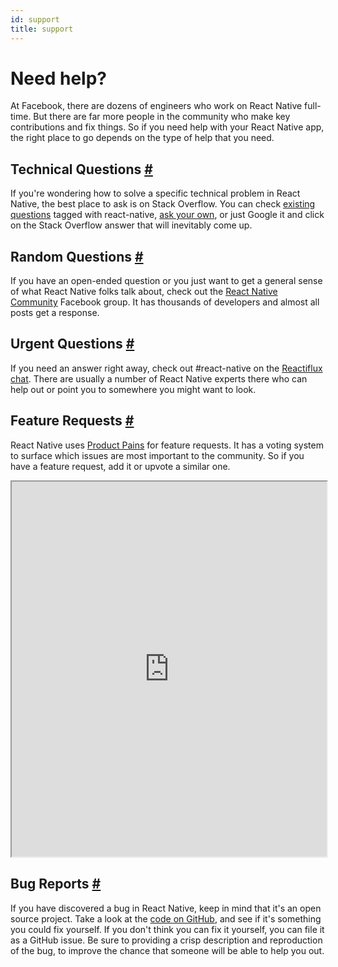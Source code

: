 ```yaml
---
id: support
title: support
---
```

<h1>Need help?</h1><div class="subHeader"></div><p>At Facebook, there are dozens of engineers who work on React Native full-time. But there are far more people in the community who make key contributions and fix things. So if you need help with your React Native app, the right place to go depends on the type of help that you need.</p><h2><a class="anchor" name="technical-questions"></a>Technical Questions <a class="hash-link" href="support.html#technical-questions">#</a></h2><p>If you're wondering how to solve a specific technical problem in React Native, the best place to ask is on Stack Overflow. You can check <a href="http://stackoverflow.com/questions/tagged/react-native">existing questions</a> tagged with react-native, <a href="http://stackoverflow.com/questions/ask">ask your own</a>, or just Google it and click on the Stack Overflow answer that will inevitably come up.</p><h2><a class="anchor" name="random-questions"></a>Random Questions <a class="hash-link" href="support.html#random-questions">#</a></h2><p>If you have an open-ended question or you just want to get a general sense of what React Native folks talk about, check out the <a href="https://www.facebook.com/groups/react.native.community">React Native Community</a> Facebook group. It has thousands of developers and almost all posts get a response.</p><h2><a class="anchor" name="urgent-questions"></a>Urgent Questions <a class="hash-link" href="support.html#urgent-questions">#</a></h2><p>If you need an answer right away, check out #react-native on the <a href="https://discord.gg/0ZcbPKXt5bZjGY5n">Reactiflux chat</a>. There are usually a number of React Native experts there who can help out or point you to somewhere you might want to look.</p><h2><a class="anchor" name="feature-requests"></a>Feature Requests <a class="hash-link" href="support.html#feature-requests">#</a></h2><p>React Native uses <a href="https://productpains.com/product/react-native/">Product Pains</a> for feature requests. It has a voting system to surface which issues are most important to the community. So if you have a feature request, add it or upvote a similar one.</p><iframe width="100%" height="600px" scrolling="yes" src="https://productpains.com/widget.html?token=3b929306-e0f7-5c94-7d7c-ecc05d059748"></iframe><h2><a class="anchor" name="bug-reports"></a>Bug Reports <a class="hash-link" href="support.html#bug-reports">#</a></h2><p>If you have discovered a bug in React Native, keep in mind that it's an open source project. Take a look at the <a href="https://github.com/facebook/react-native/">code on GitHub</a>, and see if it's something you could fix yourself. If you don't think you can fix it yourself, you can file it as a GitHub issue. Be sure to providing a crisp description and reproduction of the bug, to improve the chance that someone will be able to help you out.</p>